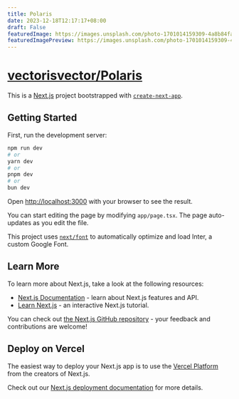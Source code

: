 ```yaml
---
title: Polaris
date: 2023-12-18T12:17:17+08:00
draft: False
featuredImage: https://images.unsplash.com/photo-1701014159309-4a8b84faadfe?ixid=M3w0NjAwMjJ8MHwxfHJhbmRvbXx8fHx8fHx8fDE3MDI4NzI5OTl8&ixlib=rb-4.0.3
featuredImagePreview: https://images.unsplash.com/photo-1701014159309-4a8b84faadfe?ixid=M3w0NjAwMjJ8MHwxfHJhbmRvbXx8fHx8fHx8fDE3MDI4NzI5OTl8&ixlib=rb-4.0.3
---
```


# [vectorisvector/Polaris](https://github.com/vectorisvector/Polaris)

This is a [Next.js](https://nextjs.org/) project bootstrapped with [`create-next-app`](https://github.com/vercel/next.js/tree/canary/packages/create-next-app).

## Getting Started

First, run the development server:

```bash
npm run dev
# or
yarn dev
# or
pnpm dev
# or
bun dev
```

Open [http://localhost:3000](http://localhost:3000) with your browser to see the result.

You can start editing the page by modifying `app/page.tsx`. The page auto-updates as you edit the file.

This project uses [`next/font`](https://nextjs.org/docs/basic-features/font-optimization) to automatically optimize and load Inter, a custom Google Font.

## Learn More

To learn more about Next.js, take a look at the following resources:

- [Next.js Documentation](https://nextjs.org/docs) - learn about Next.js features and API.
- [Learn Next.js](https://nextjs.org/learn) - an interactive Next.js tutorial.

You can check out [the Next.js GitHub repository](https://github.com/vercel/next.js/) - your feedback and contributions are welcome!

## Deploy on Vercel

The easiest way to deploy your Next.js app is to use the [Vercel Platform](https://vercel.com/new?utm_medium=default-template&filter=next.js&utm_source=create-next-app&utm_campaign=create-next-app-readme) from the creators of Next.js.

Check out our [Next.js deployment documentation](https://nextjs.org/docs/deployment) for more details.
